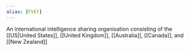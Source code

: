 ```yaml
---
alias: [FVEY]
---
```

An international intelligence sharing organisation consisting of the [[US|United States]], [[United Kingdom]], [[Australia]], [[Canada]], and [[New Zealand]]